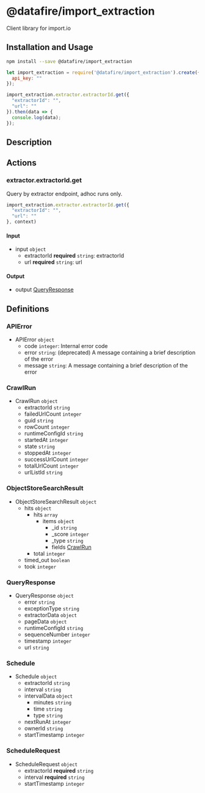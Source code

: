 # @datafire/import_extraction

Client library for import.io

## Installation and Usage
```bash
npm install --save @datafire/import_extraction
```
```js
let import_extraction = require('@datafire/import_extraction').create({
  api_key: ""
});

import_extraction.extractor.extractorId.get({
  "extractorId": "",
  "url": ""
}).then(data => {
  console.log(data);
});
```

## Description



## Actions

### extractor.extractorId.get
Query by extractor endpoint, adhoc runs only.


```js
import_extraction.extractor.extractorId.get({
  "extractorId": "",
  "url": ""
}, context)
```

#### Input
* input `object`
  * extractorId **required** `string`: extractorId
  * url **required** `string`: url

#### Output
* output [QueryResponse](#queryresponse)



## Definitions

### APIError
* APIError `object`
  * code `integer`: Internal error code
  * error `string`: (deprecated) A message containing a brief description of the error
  * message `string`: A message containing a brief description of the error

### CrawlRun
* CrawlRun `object`
  * extractorId `string`
  * failedUrlCount `integer`
  * guid `string`
  * rowCount `integer`
  * runtimeConfigId `string`
  * startedAt `integer`
  * state `string`
  * stoppedAt `integer`
  * successUrlCount `integer`
  * totalUrlCount `integer`
  * urlListId `string`

### ObjectStoreSearchResult
* ObjectStoreSearchResult `object`
  * hits `object`
    * hits `array`
      * items `object`
        * _id `string`
        * _score `integer`
        * _type `string`
        * fields [CrawlRun](#crawlrun)
    * total `integer`
  * timed_out `boolean`
  * took `integer`

### QueryResponse
* QueryResponse `object`
  * error `string`
  * exceptionType `string`
  * extractorData `object`
  * pageData `object`
  * runtimeConfigId `string`
  * sequenceNumber `integer`
  * timestamp `integer`
  * url `string`

### Schedule
* Schedule `object`
  * extractorId `string`
  * interval `string`
  * intervalData `object`
    * minutes `string`
    * time `string`
    * type `string`
  * nextRunAt `integer`
  * ownerId `string`
  * startTimestamp `integer`

### ScheduleRequest
* ScheduleRequest `object`
  * extractorId **required** `string`
  * interval **required** `string`
  * startTimestamp `integer`


